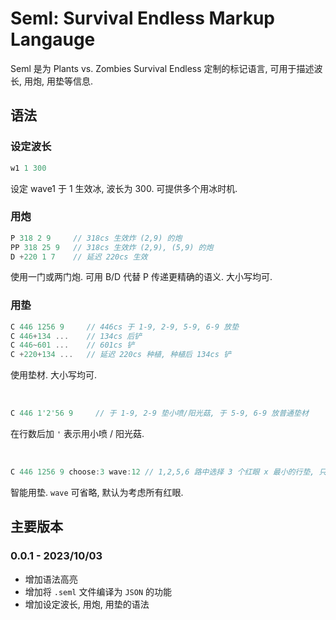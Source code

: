 # Seml: Survival Endless Markup Langauge

Seml 是为 Plants vs. Zombies Survival Endless 定制的标记语言, 可用于描述波长, 用炮, 用垫等信息.

## 语法

### 设定波长

```cpp
w1 1 300
```

设定 wave1 于 1 生效冰, 波长为 300. 可提供多个用冰时机.

### 用炮
```cpp
P 318 2 9     // 318cs 生效炸 (2,9) 的炮
PP 318 25 9   // 318cs 生效炸 (2,9), (5,9) 的炮
D +220 1 7    // 延迟 220cs 生效
```

使用一门或两门炮. 可用 B/D 代替 P 传递更精确的语义. 大小写均可.

### 用垫
```cpp
C 446 1256 9     // 446cs 于 1-9, 2-9, 5-9, 6-9 放垫
C 446+134 ...    // 134cs 后铲
C 446~601 ...    // 601cs 铲
C +220+134 ...   // 延迟 220cs 种植, 种植后 134cs 铲
```

使用垫材. 大小写均可.

<br>

```cpp
C 446 1'2'56 9     // 于 1-9, 2-9 垫小喷/阳光菇, 于 5-9, 6-9 放普通垫材
```

在行数后加 `'` 表示用小喷 / 阳光菇.

<br>

```cpp
C 446 1256 9 choose:3 wave:12 // 1,2,5,6 路中选择 3 个红眼 x 最小的行垫, 只考虑 w1,w2 的红眼
```

智能用垫. `wave` 可省略, 默认为考虑所有红眼.

## 主要版本

### 0.0.1 - 2023/10/03

- 增加语法高亮
- 增加将 `.seml` 文件编译为 `JSON` 的功能
- 增加设定波长, 用炮, 用垫的语法
